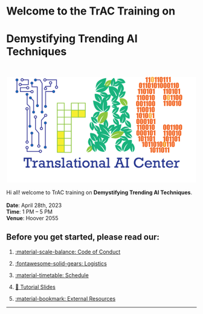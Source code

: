 <!-- <h2 style="text-align: center;">Welcome to TrAC Training on </h2>
<h1 style="text-align: center;">Demystifying Trending AI Techniques</h1> -->

# Welcome to the TrAC Training on
# Demystifying Trending AI Techniques

<br>
<p align="center">
  <img width="500" src="assets/logo.png">
</p>

Hi all! welcome to TrAC training on **Demystifying Trending AI Techniques**. 
<br>
<br>
**Date**: April 28th, 2023
<br>
**Time**: 1 PM – 5 PM
<br>
**Venue**: Hoover 2055
## Before you get started, please read our:

1. [:material-scale-balance: Code of Conduct](./getting_started/code_conduct.md)

2. [:fontawesome-solid-gears: Logistics](./getting_started/logistics.md)

3. [:material-timetable: Schedule](./getting_started/schedule.md)

4. [:book: Tutorial Slides](https://iastate.app.box.com/folder/206870078491)

5. [:material-bookmark: External Resources](./sections/resources.md)

-----------------------------------------------------------------------
